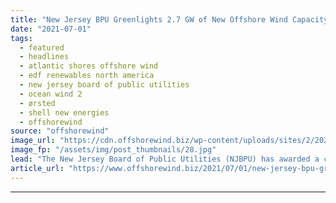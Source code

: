 ```yaml
---
title: "New Jersey BPU Greenlights 2.7 GW of New Offshore Wind Capacity with Two Projects"
date: "2021-07-01"
tags: 
  - featured
  - headlines
  - atlantic shores offshore wind
  - edf renewables north america
  - new jersey board of public utilities
  - ocean wind 2
  - ørsted
  - shell new energies
  - offshorewind
source: "offshorewind"
image_url: "https://cdn.offshorewind.biz/wp-content/uploads/sites/2/2020/06/26142320/Orsted.jpg"
image_fp: "/assets/img/post_thumbnails/28.jpg"
lead: "The New Jersey Board of Public Utilities (NJBPU) has awarded a combined 2,658 MW"
article_url: "https://www.offshorewind.biz/2021/07/01/new-jersey-bpu-greenlights-2-7-gw-of-new-offshore-wind-capacity-with-two-projects/"
---
```


---
